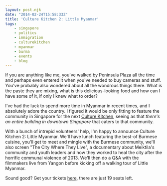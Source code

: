 ```yaml
---
layout: post.njk
date: "2014-02-24T15:58:33Z"
title: 'Culture Kitchen 2: Little Myanmar'
tags:
    - singapore
    - politics
    - immigration
    - culturekitchen
    - myanmar
    - burma
    - events
    - blog
---
```


If you are anything like me, you've walked by Peninsula Plaza all the time and perhaps even entered it when you've needed to buy cameras and stuff. You've probably also wondered about all the wondrous things there. What is the paste they are mixing, what is this delicious-looking food and how can I have some of it, if only I knew what to order?

I've had the luck to spend more time in Myanmar in recent times, and I absolutely adore the country. I figured it would be only fitting to feature the community in Singapore for the next [Culture Kitchen](http://culturekitchen.sg), seeing as that _there's an entire building in downtown Singapore_ that caters to that community.

With a bunch of intrepid volunteers' help, I'm happy to announce Culture Kitchen 2: Little Myanmar. We'll have lunch featuring the best-of Burmese cuisine, you'll get to meet and mingle with the Burmese community, we'll also screen "The City Where They Live", a documentary about Meiktila's community and youth leaders and how they worked to heal the city after the horrific communal violence of 2013. We'll then do a Q&A with the filmmakers live from Yangon before kicking off a walking tour of Little Myanmar.

Sound good? Get your tickets [here](http://peatix.com/event/30159/view), there are just 19 seats left.

